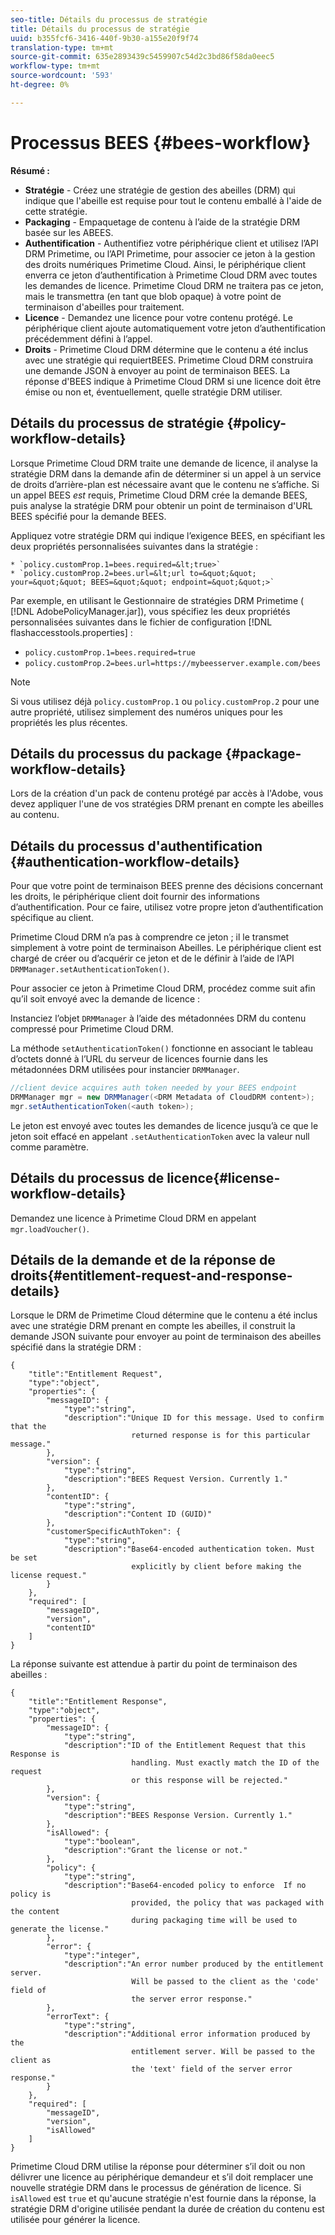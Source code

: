 ```yaml
---
seo-title: Détails du processus de stratégie
title: Détails du processus de stratégie
uuid: b355fcf6-3416-440f-9b30-a155e20f9f74
translation-type: tm+mt
source-git-commit: 635e2893439c5459907c54d2c3bd86f58da0eec5
workflow-type: tm+mt
source-wordcount: '593'
ht-degree: 0%

---
```



# Processus BEES {#bees-workflow}

**Résumé :**

* **Stratégie**  - Créez une stratégie de gestion des abeilles (DRM) qui indique que l&#39;abeille est requise pour tout le contenu emballé à l&#39;aide de cette stratégie.
* **Packaging**  - Empaquetage de contenu à l’aide de la stratégie DRM basée sur les ABEES.
* **Authentification**  - Authentifiez votre périphérique client et utilisez l’API DRM Primetime, ou l’API Primetime, pour associer ce jeton à la gestion des droits numériques Primetime Cloud. Ainsi, le périphérique client enverra ce jeton d’authentification à Primetime Cloud DRM avec toutes les demandes de licence. Primetime Cloud DRM ne traitera pas ce jeton, mais le transmettra (en tant que blob opaque) à votre point de terminaison d&#39;abeilles pour traitement.
* **Licence**  - Demandez une licence pour votre contenu protégé. Le périphérique client ajoute automatiquement votre jeton d’authentification précédemment défini à l’appel.
* **Droits**  - Primetime Cloud DRM détermine que le contenu a été inclus avec une stratégie qui requiertBEES. Primetime Cloud DRM construira une demande JSON à envoyer au point de terminaison BEES. La réponse d&#39;BEES indique à Primetime Cloud DRM si une licence doit être émise ou non et, éventuellement, quelle stratégie DRM utiliser.

## Détails du processus de stratégie {#policy-workflow-details}

Lorsque Primetime Cloud DRM traite une demande de licence, il analyse la stratégie DRM dans la demande afin de déterminer si un appel à un service de droits d’arrière-plan est nécessaire avant que le contenu ne s’affiche. Si un appel BEES *est* requis, Primetime Cloud DRM crée la demande BEES, puis analyse la stratégie DRM pour obtenir un point de terminaison d&#39;URL BEES spécifié pour la demande BEES.

Appliquez votre stratégie DRM qui indique l’exigence BEES, en spécifiant les deux propriétés personnalisées suivantes dans la stratégie :

    * `policy.customProp.1=bees.required=&lt;true>`
    * `policy.customProp.2=bees.url=&lt;url to=&quot;&quot; your=&quot;&quot; BEES=&quot;&quot; endpoint=&quot;&quot;>`

<!--<a id="example_F617FC49A4824C0CB234C92E57D876D3"></a>-->

Par exemple, en utilisant le Gestionnaire de stratégies DRM Primetime ( [!DNL AdobePolicyManager.jar]), vous spécifiez les deux propriétés personnalisées suivantes dans le fichier de configuration [!DNL flashaccesstools.properties] :

* `policy.customProp.1=bees.required=true`
* `policy.customProp.2=bees.url=https://mybeesserver.example.com/bees`

>[!NOTE]
>
>Si vous utilisez déjà `policy.customProp.1` ou `policy.customProp.2` pour une autre propriété, utilisez simplement des numéros uniques pour les propriétés les plus récentes.

## Détails du processus du package {#package-workflow-details}

Lors de la création d&#39;un pack de contenu protégé par accès à l&#39;Adobe, vous devez appliquer l&#39;une de vos stratégies DRM prenant en compte les abeilles au contenu.

## Détails du processus d&#39;authentification {#authentication-workflow-details}

Pour que votre point de terminaison BEES prenne des décisions concernant les droits, le périphérique client doit fournir des informations d’authentification. Pour ce faire, utilisez votre propre jeton d’authentification spécifique au client.

Primetime Cloud DRM n’a pas à comprendre ce jeton ; il le transmet simplement à votre point de terminaison Abeilles. Le périphérique client est chargé de créer ou d’acquérir ce jeton et de le définir à l’aide de l’API `DRMManager.setAuthenticationToken()`.

Pour associer ce jeton à Primetime Cloud DRM, procédez comme suit afin qu’il soit envoyé avec la demande de licence :

Instanciez l’objet `DRMManager` à l’aide des métadonnées DRM du contenu compressé pour Primetime Cloud DRM.

La méthode `setAuthenticationToken()` fonctionne en associant le tableau d’octets donné à l’URL du serveur de licences fournie dans les métadonnées DRM utilisées pour instancier `DRMManager`.

```java
//client device acquires auth token needed by your BEES endpoint  
DRMManager mgr = new DRMManager(<DRM Metadata of CloudDRM content>);  
mgr.setAuthenticationToken(<auth token>);
```

Le jeton est envoyé avec toutes les demandes de licence jusqu’à ce que le jeton soit effacé en appelant `.setAuthenticationToken` avec la valeur null comme paramètre.

## Détails du processus de licence{#license-workflow-details}

Demandez une licence à Primetime Cloud DRM en appelant `mgr.loadVoucher()`.

## Détails de la demande et de la réponse de droits{#entitlement-request-and-response-details}

Lorsque le DRM de Primetime Cloud détermine que le contenu a été inclus avec une stratégie DRM prenant en compte les abeilles, il construit la demande JSON suivante pour envoyer au point de terminaison des abeilles spécifié dans la stratégie DRM :

```
{
    "title":"Entitlement Request",
    "type":"object",
    "properties": {
        "messageID": {
            "type":"string",
            "description":"Unique ID for this message. Used to confirm that the
                           returned response is for this particular message."
        },
        "version": {
            "type":"string",
            "description":"BEES Request Version. Currently 1."
        },
        "contentID": {
            "type":"string",
            "description":"Content ID (GUID)"
        },
        "customerSpecificAuthToken": {
            "type":"string",
            "description":"Base64-encoded authentication token. Must be set
                           explicitly by client before making the license request."
        }
    },
    "required": [
        "messageID",
        "version",
        "contentID"
    ]
}
```

La réponse suivante est attendue à partir du point de terminaison des abeilles :

```
{
    "title":"Entitlement Response",
    "type":"object",
    "properties": {
        "messageID": {
            "type":"string",
            "description":"ID of the Entitlement Request that this Response is
                           handling. Must exactly match the ID of the request
                           or this response will be rejected."
        },
        "version": {
            "type":"string",
            "description":"BEES Response Version. Currently 1."
        },
        "isAllowed": {
            "type":"boolean",
            "description":"Grant the license or not."
        },
        "policy": {
            "type":"string",
            "description":"Base64-encoded policy to enforce  If no policy is
                           provided, the policy that was packaged with the content
                           during packaging time will be used to generate the license."
        },
        "error": {
            "type":"integer",
            "description":"An error number produced by the entitlement server.
                           Will be passed to the client as the 'code' field of
                           the server error response."
        },
        "errorText": {
            "type":"string",
            "description":"Additional error information produced by the
                           entitlement server. Will be passed to the client as
                           the 'text' field of the server error response."
        }
    },
    "required": [
        "messageID",
        "version",
        "isAllowed"
    ]
}
```

Primetime Cloud DRM utilise la réponse pour déterminer s’il doit ou non délivrer une licence au périphérique demandeur et s’il doit remplacer une nouvelle stratégie DRM dans le processus de génération de licence. Si `isAllowed` est `true` et qu&#39;aucune stratégie n&#39;est fournie dans la réponse, la stratégie DRM d&#39;origine utilisée pendant la durée de création du contenu est utilisée pour générer la licence.